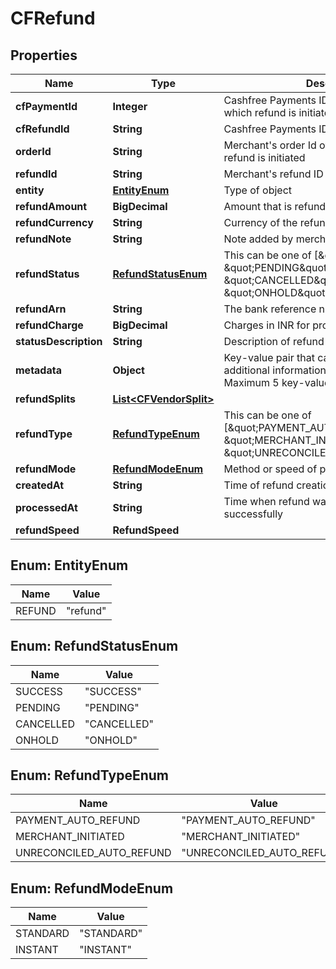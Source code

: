 

# CFRefund


## Properties

| Name | Type | Description | Notes |
|------------ | ------------- | ------------- | -------------|
|**cfPaymentId** | **Integer** | Cashfree Payments ID of the payment for which refund is initiated |  [optional] |
|**cfRefundId** | **String** | Cashfree Payments ID for a refund |  [optional] |
|**orderId** | **String** | Merchant's order Id of the order for which refund is initiated |  [optional] |
|**refundId** | **String** | Merchant's refund ID of the refund |  [optional] |
|**entity** | [**EntityEnum**](#EntityEnum) | Type of object |  [optional] |
|**refundAmount** | **BigDecimal** | Amount that is refunded |  [optional] |
|**refundCurrency** | **String** | Currency of the refund amount |  [optional] |
|**refundNote** | **String** | Note added by merchant for the refund |  [optional] |
|**refundStatus** | [**RefundStatusEnum**](#RefundStatusEnum) | This can be one of [\&quot;SUCCESS\&quot;, \&quot;PENDING\&quot;, \&quot;CANCELLED\&quot;, \&quot;ONHOLD\&quot;] |  [optional] |
|**refundArn** | **String** | The bank reference number for refund |  [optional] |
|**refundCharge** | **BigDecimal** | Charges in INR for processing refund |  [optional] |
|**statusDescription** | **String** | Description of refund status |  [optional] |
|**metadata** | **Object** | Key-value pair that can be used to store additional information about the entity. Maximum 5 key-value pairs |  [optional] |
|**refundSplits** | [**List&lt;CFVendorSplit&gt;**](CFVendorSplit.md) |  |  [optional] |
|**refundType** | [**RefundTypeEnum**](#RefundTypeEnum) | This can be one of [\&quot;PAYMENT_AUTO_REFUND\&quot;, \&quot;MERCHANT_INITIATED\&quot;, \&quot;UNRECONCILED_AUTO_REFUND\&quot;] |  [optional] |
|**refundMode** | [**RefundModeEnum**](#RefundModeEnum) | Method or speed of processing refund |  [optional] |
|**createdAt** | **String** | Time of refund creation |  [optional] |
|**processedAt** | **String** | Time when refund was processed successfully |  [optional] |
|**refundSpeed** | **RefundSpeed** |  |  [optional] |



## Enum: EntityEnum

| Name | Value |
|---- | -----|
| REFUND | &quot;refund&quot; |



## Enum: RefundStatusEnum

| Name | Value |
|---- | -----|
| SUCCESS | &quot;SUCCESS&quot; |
| PENDING | &quot;PENDING&quot; |
| CANCELLED | &quot;CANCELLED&quot; |
| ONHOLD | &quot;ONHOLD&quot; |



## Enum: RefundTypeEnum

| Name | Value |
|---- | -----|
| PAYMENT_AUTO_REFUND | &quot;PAYMENT_AUTO_REFUND&quot; |
| MERCHANT_INITIATED | &quot;MERCHANT_INITIATED&quot; |
| UNRECONCILED_AUTO_REFUND | &quot;UNRECONCILED_AUTO_REFUND&quot; |



## Enum: RefundModeEnum

| Name | Value |
|---- | -----|
| STANDARD | &quot;STANDARD&quot; |
| INSTANT | &quot;INSTANT&quot; |



